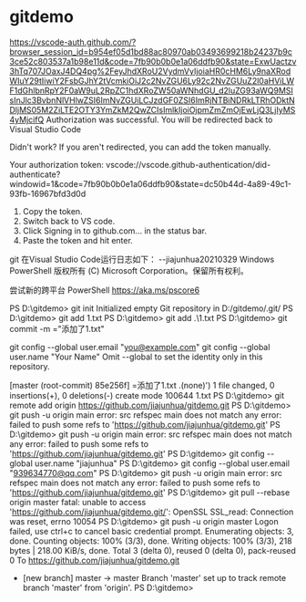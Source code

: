 # gitdemo

https://vscode-auth.github.com/?browser_session_id=b954ef05d1bd88ac80970ab03493699218b24237b9c3ce52c803537a1b98e11d&code=7fb90b0b0e1a06ddfb90&state=ExwUactzv3hTq707JOaxJ4DQ4pg%2FeyJhdXRoU2VydmVyIjoiaHR0cHM6Ly9naXRodWIuY29tIiwiY2FsbGJhY2tVcmkiOiJ2c2NvZGU6Ly92c2NvZGUuZ2l0aHViLWF1dGhlbnRpY2F0aW9uL2RpZC1hdXRoZW50aWNhdGU_d2luZG93aWQ9MSIsInJlc3BvbnNlVHlwZSI6ImNvZGUiLCJzdGF0ZSI6ImRjNTBiNDRkLTRhODktNDljMS05M2ZiLTE2OTY3YmZkM2QwZCIsImlkIjoiOjpmZmZmOjEwLjQ3LjIyMS4yMjcifQ
Authorization was successful. You will be redirected back to Visual Studio Code

Didn't work?
If you aren't redirected, you can add the token manually.

Your authorization token:
vscode://vscode.github-authentication/did-authenticate?windowid=1&code=7fb90b0b0e1a06ddfb90&state=dc50b44d-4a89-49c1-93fb-16967bfd3d0d


1. Copy the token.
2. Switch back to VS code.
3. Click Signing in to github.com... in the status bar.
4. Paste the token and hit enter.

git 在Visual Studio Code运行日志如下： --jiajunhua20210329
Windows PowerShell
版权所有 (C) Microsoft Corporation。保留所有权利。

尝试新的跨平台 PowerShell https://aka.ms/pscore6

PS D:\gitdemo> git init
Initialized empty Git repository in D:/gitdemo/.git/
PS D:\gitdemo> git add 1.txt
PS D:\gitdemo> git add .\1.txt
PS D:\gitdemo> git commit -m ="添加了1.txt"


  git config --global user.email "you@example.com"
  git config --global user.name "Your Name"
Omit --global to set the identity only in this repository.

[master (root-commit) 85e256f] =添加了1.txt                            .(none)')
 1 file changed, 0 insertions(+), 0 deletions(-)
 create mode 100644 1.txt
PS D:\gitdemo> git remote add origin https://github.com/jiajunhua/gitdemo.git
PS D:\gitdemo> git push -u origin main
error: src refspec main does not match any
error: failed to push some refs to 'https://github.com/jiajunhua/gitdemo.git'
PS D:\gitdemo> git push -u origin main
error: src refspec main does not match any
error: failed to push some refs to 'https://github.com/jiajunhua/gitdemo.git'
PS D:\gitdemo> git config --global user.name "jiajunhua"
PS D:\gitdemo> git config --global user.email "939634770@qq.com"
PS D:\gitdemo> git push -u origin main
error: src refspec main does not match any
error: failed to push some refs to 'https://github.com/jiajunhua/gitdemo.git'
PS D:\gitdemo> git pull --rebase origin master
fatal: unable to access 'https://github.com/jiajunhua/gitdemo.git/': OpenSSL SSL_read: Connection was reset, errno 10054
PS D:\gitdemo> git push -u origin master
Logon failed, use ctrl+c to cancel basic credential prompt.
Enumerating objects: 3, done.
Counting objects: 100% (3/3), done.
Writing objects: 100% (3/3), 218 bytes | 218.00 KiB/s, done.
Total 3 (delta 0), reused 0 (delta 0), pack-reused 0
To https://github.com/jiajunhua/gitdemo.git
 * [new branch]      master -> master
Branch 'master' set up to track remote branch 'master' from 'origin'.
PS D:\gitdemo>



